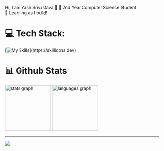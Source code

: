 Hi, I am Yash Srivastava 👋
🏫 2nd Year Computer Science Student<br>
🔧 Learning as I build!

# 💻 Tech Stack:
[![My Skills](https://skillicons.dev/icons?i=js,html,css,c,cpp,photoshop,ae,atom,bootstrap,discord,figma,git,java,jquery,nodejs,npm,ps,react,tailwind,)](https://skillicons.dev)
# 📊 Github Stats
<!-- Stats: https://github-readme-stats.vercel.app -->
<div>
<img src="https://github-readme-stats.vercel.app/api/top-langs/?username=Yashsrivasta7a&theme=vue-dark&hide_border=false&include_all_commits=true&count_private=true&layout=compact" height="150" alt="stats graph"  />
<img src="https://github-readme-streak-stats.herokuapp.com/?user=Yashsrivasta7a&theme=vue-dark&hide_border=false" height="150" alt="languages graph"  />
</div>

---

[![](https://visitcount.itsvg.in/api?id=yashsrivasta7a&icon=0&color=0)](https://visitcount.itsvg.in)

<!-- Proudly created with GPRM ( https://gprm.itsvg.in )

## 🌐 Socials:
[![Behance](https://img.shields.io/badge/Behance-1769ff?logo=behance&logoColor=white)](https://behance.net/yashsrivasta7a) [![Instagram](https://img.shields.io/badge/Instagram-%23E4405F.svg?logo=Instagram&logoColor=white)](https://instagram.com/yashsrivasta7a) [![LinkedIn](https://img.shields.io/badge/LinkedIn-%230077B5.svg?logo=linkedin&logoColor=white)](https://linkedin.com/in/yashsrivasta7a) [![Reddit](https://img.shields.io/badge/Reddit-%23FF4500.svg?logo=Reddit&logoColor=white)](https://reddit.com/user/yashsrivasta7a) [![X](https://img.shields.io/badge/X-black.svg?logo=X&logoColor=white)](https://x.com/yashsrivasta7a) [![YouTube](https://img.shields.io/badge/YouTube-%23FF0000.svg?logo=YouTube&logoColor=white)](https://youtube.com/@yashsrivasta7a) 
-->
